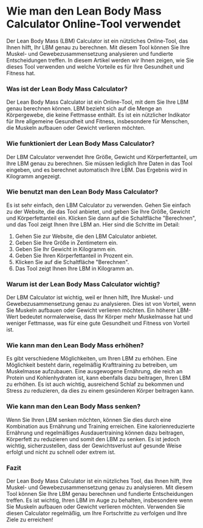 Wie man den Lean Body Mass Calculator Online-Tool verwendet
===========================================================

Der Lean Body Mass (LBM) Calculator ist ein nützliches Online-Tool, das Ihnen hilft, Ihr LBM genau zu berechnen. Mit diesem Tool können Sie Ihre Muskel- und Gewebezusammensetzung analysieren und fundierte Entscheidungen treffen. In diesem Artikel werden wir Ihnen zeigen, wie Sie dieses Tool verwenden und welche Vorteile es für Ihre Gesundheit und Fitness hat.

### Was ist der Lean Body Mass Calculator?

Der Lean Body Mass Calculator ist ein Online-Tool, mit dem Sie Ihre LBM genau berechnen können. LBM bezieht sich auf die Menge an Körpergewebe, die keine Fettmasse enthält. Es ist ein nützlicher Indikator für Ihre allgemeine Gesundheit und Fitness, insbesondere für Menschen, die Muskeln aufbauen oder Gewicht verlieren möchten.

### Wie funktioniert der Lean Body Mass Calculator?

Der LBM Calculator verwendet Ihre Größe, Gewicht und Körperfettanteil, um Ihre LBM genau zu berechnen. Sie müssen lediglich Ihre Daten in das Tool eingeben, und es berechnet automatisch Ihre LBM. Das Ergebnis wird in Kilogramm angezeigt.

### Wie benutzt man den Lean Body Mass Calculator?

Es ist sehr einfach, den LBM Calculator zu verwenden. Gehen Sie einfach zu der Website, die das Tool anbietet, und geben Sie Ihre Größe, Gewicht und Körperfettanteil ein. Klicken Sie dann auf die Schaltfläche "Berechnen", und das Tool zeigt Ihnen Ihre LBM an. Hier sind die Schritte im Detail:

1. Gehen Sie zur Website, die den LBM Calculator anbietet.
2. Geben Sie Ihre Größe in Zentimetern ein.
3. Geben Sie Ihr Gewicht in Kilogramm ein.
4. Geben Sie Ihren Körperfettanteil in Prozent ein.
5. Klicken Sie auf die Schaltfläche "Berechnen".
6. Das Tool zeigt Ihnen Ihre LBM in Kilogramm an.

### Warum ist der Lean Body Mass Calculator wichtig?

Der LBM Calculator ist wichtig, weil er Ihnen hilft, Ihre Muskel- und Gewebezusammensetzung genau zu analysieren. Dies ist von Vorteil, wenn Sie Muskeln aufbauen oder Gewicht verlieren möchten. Ein höherer LBM-Wert bedeutet normalerweise, dass Ihr Körper mehr Muskelmasse hat und weniger Fettmasse, was für eine gute Gesundheit und Fitness von Vorteil ist.

### Wie kann man den Lean Body Mass erhöhen?

Es gibt verschiedene Möglichkeiten, um Ihren LBM zu erhöhen. Eine Möglichkeit besteht darin, regelmäßig Krafttraining zu betreiben, um Muskelmasse aufzubauen. Eine ausgewogene Ernährung, die reich an Protein und Kohlenhydraten ist, kann ebenfalls dazu beitragen, Ihren LBM zu erhöhen. Es ist auch wichtig, ausreichend Schlaf zu bekommen und Stress zu reduzieren, da dies zu einem gesünderen Körper beitragen kann.

### Wie kann man den Lean Body Mass senken?

Wenn Sie Ihren LBM senken möchten, können Sie dies durch eine Kombination aus Ernährung und Training erreichen. Eine kalorienreduzierte Ernährung und regelmäßiges Ausdauertraining können dazu beitragen, Körperfett zu reduzieren und somit den LBM zu senken. Es ist jedoch wichtig, sicherzustellen, dass der Gewichtsverlust auf gesunde Weise erfolgt und nicht zu schnell oder extrem ist.

### Fazit

Der Lean Body Mass Calculator ist ein nützliches Tool, das Ihnen hilft, Ihre Muskel- und Gewebezusammensetzung genau zu analysieren. Mit diesem Tool können Sie Ihre LBM genau berechnen und fundierte Entscheidungen treffen. Es ist wichtig, Ihren LBM im Auge zu behalten, insbesondere wenn Sie Muskeln aufbauen oder Gewicht verlieren möchten. Verwenden Sie diesen Calculator regelmäßig, um Ihre Fortschritte zu verfolgen und Ihre Ziele zu erreichen!
